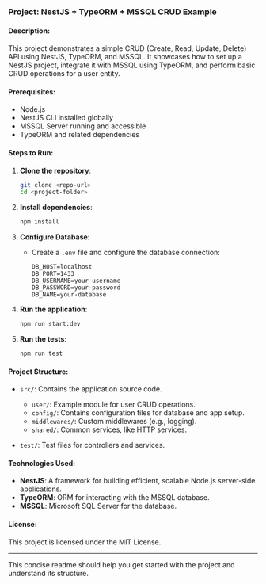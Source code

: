 ### Project: NestJS + TypeORM + MSSQL CRUD Example

#### Description:
This project demonstrates a simple CRUD (Create, Read, Update, Delete) API using NestJS, TypeORM, and MSSQL. It showcases how to set up a NestJS project, integrate it with MSSQL using TypeORM, and perform basic CRUD operations for a user entity.

#### Prerequisites:
- Node.js
- NestJS CLI installed globally
- MSSQL Server running and accessible
- TypeORM and related dependencies

#### Steps to Run:

1. **Clone the repository**:
   ```bash
   git clone <repo-url>
   cd <project-folder>
   ```

2. **Install dependencies**:
   ```bash
   npm install
   ```

3. **Configure Database**:
   - Create a `.env` file and configure the database connection:
     ```env
     DB_HOST=localhost
     DB_PORT=1433
     DB_USERNAME=your-username
     DB_PASSWORD=your-password
     DB_NAME=your-database
     ```

4. **Run the application**:
   ```bash
   npm run start:dev
   ```

5. **Run the tests**:
   ```bash
   npm run test
   ```

#### Project Structure:
- `src/`: Contains the application source code.
  - `user/`: Example module for user CRUD operations.
  - `config/`: Contains configuration files for database and app setup.
  - `middlewares/`: Custom middlewares (e.g., logging).
  - `shared/`: Common services, like HTTP services.
  
- `test/`: Test files for controllers and services.

#### Technologies Used:
- **NestJS**: A framework for building efficient, scalable Node.js server-side applications.
- **TypeORM**: ORM for interacting with the MSSQL database.
- **MSSQL**: Microsoft SQL Server for the database.

#### License:
This project is licensed under the MIT License.

---

This concise readme should help you get started with the project and understand its structure.